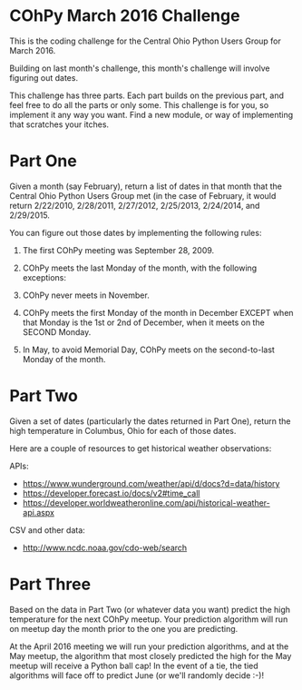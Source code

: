 #  COhPy March 2016 Challenge
This is the coding challenge for the Central Ohio Python Users Group for March 2016.

Building on last month's challenge, this month's challenge will involve figuring out dates.

This challenge has three parts. Each part builds on the previous part, and feel free to do
all the parts or only some. This challenge is for you, so implement it any way you want. Find
a new module, or way of implementing that scratches your itches.

# Part One

Given a month (say February), return a list of dates in that month that the Central Ohio Python
Users Group met (in the case of February, it would return 2/22/2010, 2/28/2011, 2/27/2012, 
2/25/2013, 2/24/2014, and 2/29/2015.

You can figure out those dates by implementing the following rules:

1. The first COhPy meeting was September 28, 2009.

2. COhPy meets the last Monday of the month, with the following exceptions:

3. COhPy never meets in November.

4. COhPy meets the first Monday of the month in December EXCEPT when that Monday is the 1st or 2nd of December, when it meets on the SECOND Monday.

5. In May, to avoid Memorial Day, COhPy meets on the second-to-last Monday of the month.

# Part Two

Given a set of dates (particularly the dates returned in Part One), return the high temperature in Columbus, Ohio for each of those dates.

Here are a couple of resources to get historical weather observations:

APIs:
 * https://www.wunderground.com/weather/api/d/docs?d=data/history
 * https://developer.forecast.io/docs/v2#time_call
 * https://developer.worldweatheronline.com/api/historical-weather-api.aspx

CSV and other data:
 * http://www.ncdc.noaa.gov/cdo-web/search

# Part Three

Based on the data in Part Two (or whatever data you want) predict the high temperature for the next COhPy meetup. Your
prediction algorithm will run on meetup day the month prior to the one you are predicting.

At the April 2016 meeting we will run your prediction algorithms, and at the May meetup, the algorithm that most closely
predicted the high for the May meetup will receive a Python ball cap! In the event of a tie, the tied algorithms will face
off to predict June (or we'll randomly decide :-)!


